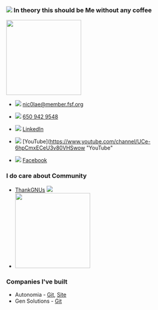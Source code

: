   
### ![](https://storage.googleapis.com/material-icons/external-assets/v4/icons/svg/ic_mood_black_24px.svg) In theory this should be Me without any coffee
<img src="https://github.com/nic0lae/resume/releases/download/staticpics/profilepic.jpg" width="200px" />

- ![](https://storage.googleapis.com/material-icons/external-assets/v4/icons/svg/ic_email_black_24px.svg) <a href="mailto:nic0lae@member.fsf.org">nic0lae@member.fsf.org</a>

- ![](https://storage.googleapis.com/material-icons/external-assets/v4/icons/svg/ic_phone_black_24px.svg) <a href="tel:+16509429548">650 942 9548</a>

- ![](https://storage.googleapis.com/material-icons/external-assets/v4/icons/svg/ic_people_black_24px.svg) [LinkedIn](https://www.linkedin.com/in/nic0lae "LinkedIn")

- ![](https://storage.googleapis.com/material-icons/external-assets/v4/icons/svg/ic_videocam_black_24px.svg) [YouTube](https://www.youtube.com/channel/UCe-6hpCmxECeU3v80VHSwow "YouTube"

- ![](https://storage.googleapis.com/material-icons/external-assets/v4/icons/svg/ic_mood_black_24px.svg) [Facebook](https://facebook.com/nic0lae "Facebook")


### I do care about Community
- [ThankGNUs](https://www.gnu.org/thankgnus/2017supporters.html "ThankGNUs") <img src="https://static.fsf.org/nosvn/associate/crm/1080099.png" /> 
- <img src="https://github.com/nic0lae/resume/releases/download/staticpics/osimember.png" width="200px" />


### Companies I've built
- Autonomia - [Git](https://github.com/Autonomia "Git"), [Site](http://autonomia.io "Site")
- Gen Solutions - [Git](https://github.com/nic0lae?tab=repositories&q=GenSolutions "Gen Solutions")


